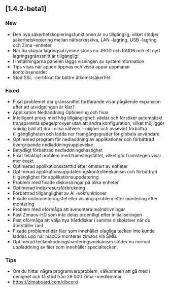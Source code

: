 ## [1.4.2-beta1]
### New
- Den nya säkerhetskopieringsfunktionen är nu tillgänglig, vilket stödjer säkerhetskopiering mellan nätverksskiva, LAN -lagring, USB -lagring och Zima -enheter
- När du skapar lagringsutrymme stöds nu JBOD och RAID6 och ett nytt lagringsgränssnitt är tillgängligt
- I inställningarna panelen läggs visningen av systeminformation
- Tips visas när appen öppnas och vissa appar uppmanar kontolösenordet
- Stöd SSL -certifikat för bättre åtkomstsäkerhet
### Fixed
- Fixat problemet där gränssnittet fortfarande visar pågående expansion efter att utvidgningen är klar?
- Applikation Nedladdning Optimering och fixar
- Intelligent proxy med hög tillgänglighet: växlar och försöker automatiskt transparenta spegelproxyer utan att ändra konfiguration, vilket möjliggör smidig bild att dra i olika nätverk - miljöer och avsevärt förbättra tillgängligheten och ladda ner framgångsgrader för globala användare
- Optimerad program för nedladdning av applikationer och förbättrad övergripande nedladdningsupplevelse
- Betydligt förbättrad nedladdningshastighet
- Fixat felaktigt problem med framstegsfältet, vilket gör framstegen visar mer exakt
- Optimerad applikationsstarttid efter omstart av enheter
- Optimerad applikationsuppdateringskontrollmekanism och förbättrad tillgänglighet för applikationsuppdatering
- Problem med fixade diskvisningar på olika enheter
- Optimerad indexresursförbrukning
- Förbättrad tillgänglighet av AI -sökfunktioner
- Fixade molnmonteringsfel eller visningsproblem efter montering efter montering
- Problem med oförmåga att avmontera molndrivningar
- Fast Zimaos-HD som inte delas ordentligt efter initialiseringen
- Fast oförmåga att välja nya hårddiskar i samma diskplatser när du återställer raid
- Fixade problemet där filer som innehåller olagliga tecken inte kunde laddas upp när macOS monteras zimaos via SMB.
- Optimerad teckenkodningshanteringsmekanism stöder nu normal uppladdning av filer som innehåller specialtecken.
### Tips
- Om du hittar några programvaruproblem, välkommen att gå med i oenighet och få stöd från 28 000 Zima -medlemmar
- <a href = "https://zimaboard.com/discord" Target = "_ blank" style = "Color: Blue"> https://zimaboard.com/discord </a>
